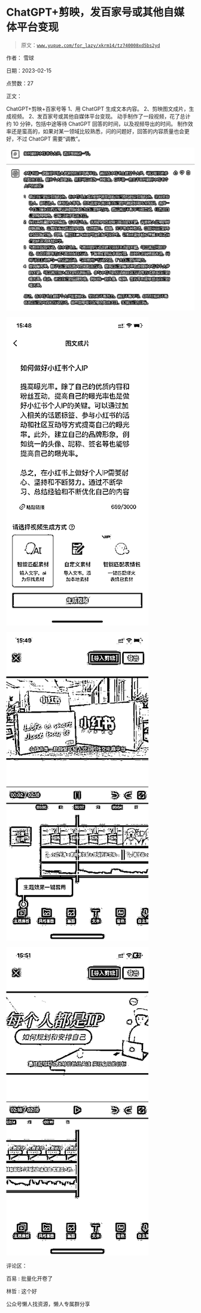 # ChatGPT+剪映，发百家号或其他自媒体平台变现

> 原文：[`www.yuque.com/for_lazy/xkrm14/tz740008xd5bs2yd`](https://www.yuque.com/for_lazy/xkrm14/tz740008xd5bs2yd)



作者： 雪球



日期：2023-02-15



点赞数：27

<ne-card data-card-name="hr" data-card-type="block" id="euCa5" data-event-boundary="card">

正文：



ChatGPT+剪映+百家号等 1、用 ChatGPT 生成文本内容。 2、剪映图文成片，生成视频。 2、发百家号或其他自媒体平台变现。 动手制作了一段视频，花了总计约 10 分钟，包括中途等待 ChatGPT 回答的时间，以及视频导出的时间。 制作效率还是蛮高的，如果对某一领域比较熟悉，问的问题好，回答的内容质量也会更好，不过 ChatGPT 需要“调教”。



<ne-card data-card-name="image" data-card-type="inline" id="Yjdds" data-event-boundary="card">![](img/343b03ea658c27ec4694934b7dcc47a4.png)</ne-card>



<ne-card data-card-name="image" data-card-type="inline" id="dm9Un" data-event-boundary="card">![](img/4d6a8f8e622d7876a9e673388e1dbb34.png)</ne-card>



<ne-card data-card-name="image" data-card-type="inline" id="flTNK" data-event-boundary="card">![](img/c14c91caf98dfe7ef80723558dea8c95.png)</ne-card>



<ne-card data-card-name="image" data-card-type="inline" id="OTIlj" data-event-boundary="card">![](img/682e735fb9a23b14d7717b1c1666907a.png)</ne-card>

<ne-card data-card-name="hr" data-card-type="block" id="Ox97B" data-event-boundary="card">

评论区：



百易 : 批量化开卷了



林哲 : 这个好

<ne-card data-card-name="hr" data-card-type="block" id="Wby8P" data-event-boundary="card">

公众号懒人找资源，懒人专属群分享

</ne-card></ne-card></ne-card>